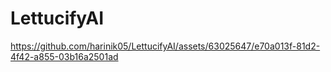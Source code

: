 # LettucifyAI




https://github.com/harinik05/LettucifyAI/assets/63025647/e70a013f-81d2-4f42-a855-03b16a2501ad

